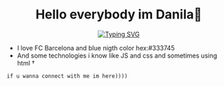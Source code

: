 <h1 align="center"> Hello everybody im Danila👏</h1>
<div align="center" text-aligin="center">

[![Typing SVG](https://readme-typing-svg.herokuapp.com?font=Fira+Code&pause=1000&color=F3E9DC&vCenter=true&width=520&lines=%D0%92+%D1%81%D0%B5%D0%BC%D1%8C%D0%B5+%D0%BF%D1%80%D0%BE%D0%B3%D1%80%D0%B0%D0%BC%D0%BC%D0%B8%D1%81%D1%82%D0%B0+%D0%B7%D0%B0%D0%BA%D0%BE%D0%B4%D0%B8%D1%80%D0%BE%D0%B2%D0%B0%D0%BD+%D1%82%D0%BE%D0%BB%D1%8C%D0%BA%D0%BE+%D0%B4%D0%B5%D0%B4;%D0%9A%D0%B0%D0%BA+%D1%82%D0%BE+%D1%88%D0%B5%D0%BB+%D0%B8+%D0%BD%D0%B5+%D0%B4%D0%BE%D1%88%D0%B5%D0%BB;+%D0%94%D0%B5%D0%BF%D0%BB%D0%BE%D0%B9+%D0%B2+%D0%BF%D1%8F%D1%82%D0%BD%D0%B8%D1%86%D1%83;%D0%9A%D0%B0%D0%BA+%D1%82%D0%BE+%D0%B6%D0%B4%D1%83+GTA6;%D0%92%D1%81%D0%B5+%D0%B5%D1%89%D0%B5+%D0%BD%D0%B5+%D0%BF%D0%BE%D0%BD%D0%B8%D0%BC%D0%B0%D1%8E+HTML+%D0%B8+C%2B%2B;NARUTOOOO+SASUKEEEE)](https://git.io/typing-svg)

</div>


<ul>
 <li>I love FC Barcelona and blue nigth color hex:#333745</li>
 <li>And some technologies i know like JS and css and sometimes using html †</li>
</ul>
 
`if u wanna connect with me im here))))`

